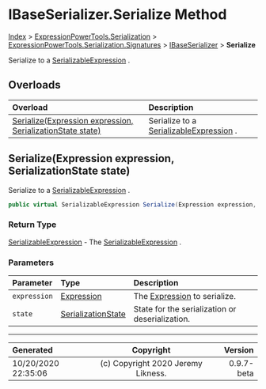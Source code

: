 ﻿# IBaseSerializer.Serialize Method

[Index](../index.md) > [ExpressionPowerTools.Serialization](ExpressionPowerTools.Serialization.a.md) > [ExpressionPowerTools.Serialization.Signatures](ExpressionPowerTools.Serialization.Signatures.n.md) > [IBaseSerializer](ExpressionPowerTools.Serialization.Signatures.IBaseSerializer.i.md) > **Serialize**

Serialize to a [SerializableExpression](ExpressionPowerTools.Serialization.Serializers.SerializableExpression.cs.md) .

## Overloads

| Overload | Description |
| :-- | :-- |
| [Serialize(Expression expression, SerializationState state)](#serializeexpression-expression-serializationstate-state) | Serialize to a [SerializableExpression](ExpressionPowerTools.Serialization.Serializers.SerializableExpression.cs.md) . |
## Serialize(Expression expression, SerializationState state)

Serialize to a [SerializableExpression](ExpressionPowerTools.Serialization.Serializers.SerializableExpression.cs.md) .

```csharp
public virtual SerializableExpression Serialize(Expression expression, SerializationState state)
```

### Return Type

 [SerializableExpression](ExpressionPowerTools.Serialization.Serializers.SerializableExpression.cs.md)  - The [SerializableExpression](ExpressionPowerTools.Serialization.Serializers.SerializableExpression.cs.md) .

### Parameters

| Parameter | Type | Description |
| :-- | :-- | :-- |
| `expression` | [Expression](https://docs.microsoft.com/dotnet/api/system.linq.expressions.expression) | The [Expression](https://docs.microsoft.com/dotnet/api/system.linq.expressions.expression) to serialize. |
| `state` | [SerializationState](ExpressionPowerTools.Serialization.Serializers.SerializationState.cs.md) | State for the serialization or deserialization. |



---

| Generated | Copyright | Version |
| :-- | :-: | --: |
| 10/20/2020 22:35:06 | (c) Copyright 2020 Jeremy Likness. | 0.9.7-beta |
